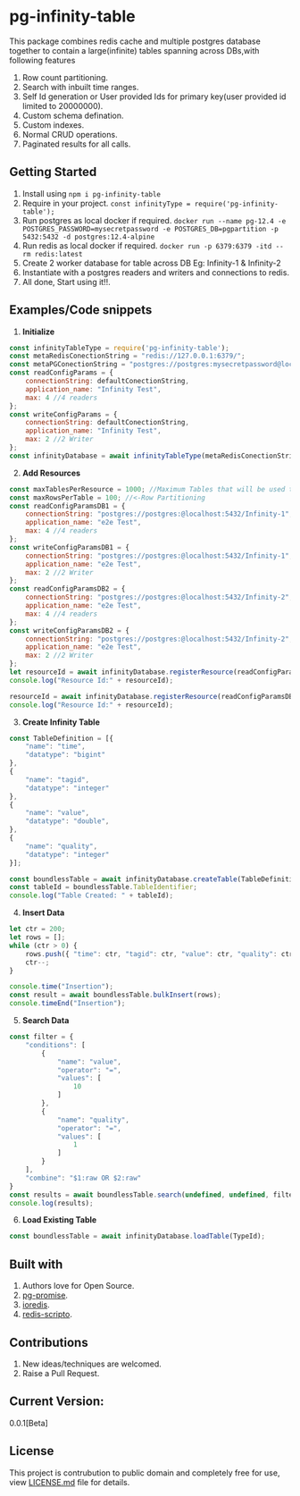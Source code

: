# pg-infinity-table

This package combines redis cache and multiple postgres database together to contain a large(infinite) tables spanning across DBs,with following features
1. Row count partitioning.
2. Search with inbuilt time ranges.
3. Self Id generation or User provided Ids for primary key(user provided id limited to 20000000).
4. Custom schema defination.
6. Custom indexes.
7. Normal CRUD operations.
8. Paginated results for all calls.

## Getting Started

1. Install using `npm i pg-infinity-table`
2. Require in your project. `const infinityType = require('pg-infinity-table');`
3. Run postgres as local docker if required. `docker run --name pg-12.4 -e POSTGRES_PASSWORD=mysecretpassword -e POSTGRES_DB=pgpartition -p 5432:5432 -d postgres:12.4-alpine`
4. Run redis as local docker if required. `docker run -p 6379:6379 -itd --rm redis:latest`
5. Create 2 worker database for table across DB Eg: Infinity-1 & Infinity-2
6. Instantiate with a postgres readers and writers and connections to redis. 
7. All done, Start using it!!.

## Examples/Code snippets

1. **Initialize**
```javascript
const infinityTableType = require('pg-infinity-table');
const metaRedisConectionString = "redis://127.0.0.1:6379/";
const metaPGConectionString = "postgres://postgres:mysecretpassword@localhost:5432/pg-infinity-meta?application_name=perf-test";
const readConfigParams = {
    connectionString: defaultConectionString,
    application_name: "Infinity Test",
    max: 4 //4 readers
};
const writeConfigParams = {
    connectionString: defaultConectionString,
    application_name: "Infinity Test",
    max: 2 //2 Writer
};
const infinityDatabase = await infinityTableType(metaRedisConectionString, readConfigParams, writeConfigParams)
```

2. **Add Resources**
```javascript
const maxTablesPerResource = 1000; //Maximum Tables that will be used to create infinity tables.
const maxRowsPerTable = 100; //<-Row Partitioning
const readConfigParamsDB1 = {
    connectionString: "postgres://postgres:@localhost:5432/Infinity-1",
    application_name: "e2e Test",
    max: 4 //4 readers
};
const writeConfigParamsDB1 = {
    connectionString: "postgres://postgres:@localhost:5432/Infinity-1",
    application_name: "e2e Test",
    max: 2 //2 Writer
};
const readConfigParamsDB2 = {
    connectionString: "postgres://postgres:@localhost:5432/Infinity-2",
    application_name: "e2e Test",
    max: 4 //4 readers
};
const writeConfigParamsDB2 = {
    connectionString: "postgres://postgres:@localhost:5432/Infinity-2",
    application_name: "e2e Test",
    max: 2 //2 Writer
};
let resourceId = await infinityDatabase.registerResource(readConfigParamsDB1, writeConfigParamsDB1,maxTablesPerResource, maxRowsPerTable);
console.log("Resource Id:" + resourceId);

resourceId = await infinityDatabase.registerResource(readConfigParamsDB2, writeConfigParamsDB2, 1000, maxRowsPerTable);
console.log("Resource Id:" + resourceId);
```

3. **Create Infinity Table**
```javascript
const TableDefinition = [{
    "name": "time",
    "datatype": "bigint"
},
{
    "name": "tagid",
    "datatype": "integer"
},
{
    "name": "value",
    "datatype": "double",
},
{
    "name": "quality",
    "datatype": "integer"
}];

const boundlessTable = await infinityDatabase.createTable(TableDefinition);
const tableId = boundlessTable.TableIdentifier;
console.log("Table Created: " + tableId);
```
4. **Insert Data**
```javascript
let ctr = 200;
let rows = [];
while (ctr > 0) {
    rows.push({ "time": ctr, "tagid": ctr, "value": ctr, "quality": ctr })
    ctr--;
}

console.time("Insertion");
const result = await boundlessTable.bulkInsert(rows);
console.timeEnd("Insertion");
```
5. **Search Data**
```javascript
const filter = {
    "conditions": [
        {
            "name": "value",
            "operator": "=",
            "values": [
                10
            ]
        },
        {
            "name": "quality",
            "operator": "=",
            "values": [
                1
            ]
        }
    ],
    "combine": "$1:raw OR $2:raw"
}
const results = await boundlessTable.search(undefined, undefined, filter);
console.log(results);
```

6. **Load Existing Table**
```javascript
const boundlessTable = await infinityDatabase.loadTable(TypeId);
```

## Built with

1. Authors love for Open Source.
2. [pg-promise](https://www.npmjs.com/package/pg-promise).
3. [ioredis](https://www.npmjs.com/package/ioredis).
4. [redis-scripto](https://www.npmjs.com/package/redis-scripto).

## Contributions

1. New ideas/techniques are welcomed.
2. Raise a Pull Request.

## Current Version:
0.0.1[Beta]

## License

This project is contrubution to public domain and completely free for use, view [LICENSE.md](/license.md) file for details.